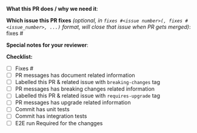 <!--  Thanks for sending a pull request!  Here are some tips for you -->

**What this PR does / why we need it**:

**Which issue this PR fixes** *(optional, in `fixes #<issue number>(, fixes #<issue_number>, ...)` format, will close that issue when PR gets merged)*: fixes #

**Special notes for your reviewer**:

**Checklist:**
-   [ ] Fixes #<issue number>
-   [ ] PR messages has document related information
-   [ ] Labelled this PR & related issue with `breaking-changes` tag
-   [ ] PR messages has breaking changes related information
-   [ ] Labelled this PR & related issue with `requires-upgrade` tag
-   [ ] PR messages has upgrade related information
-   [ ] Commit has unit tests
-   [ ] Commit has integration tests
-   [ ] E2E run Required for the changges
